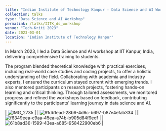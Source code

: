 ```yaml
---
title: "Indian Institute of Technology Kanpur - Data Science and AI Workshop"
collection: talks
type: "Data Science and AI Workshop"
permalink: /talks/IITK_ds_workshop
venue: "Tech-Kriti 2023"
date: 2023-03-01
location: "Indian Institute of Technology Kanpur"
---
```


In March 2023, I led a Data Science and AI workshop at IIT Kanpur, India, delivering comprehensive training to students. 

The program blended theoretical knowledge with practical exercises, including real-world case studies and coding projects, to offer a holistic understanding of the field. Collaborating with academia and industry experts, I ensured the curriculum stayed current with emerging trends. I also mentored participants on research projects, fostering hands-on learning and critical thinking. Through tailored assessments, we monitored progress and refined the workshops based on feedback, contributing significantly to the participants' learning journey in data science and AI.

| ![IMG_2735](https://github.com/aunkidwai/aunkidwai.github.io/assets/39717600/e4e02a59-0faa-4c34-aa2c-1463d5e6ff3a) |
| ![91db1ead-28b6-4d6c-b697-b87e4efab334](https://github.com/aunkidwai/aunkidwai.github.io/assets/39717600/5473ec69-c9cf-49fc-9943-dfeb6028c1e2) |
| ![f6349eea-c9aa-45ea-a74b-b905d84f9edf](https://github.com/aunkidwai/aunkidwai.github.io/assets/39717600/003f4d64-1507-4694-be0d-dde43c23ecff) |
| ![61b8ad36-1599-43ea-a685-958422900eb6](https://github.com/aunkidwai/aunkidwai.github.io/assets/39717600/eb9329fd-7682-403e-8a07-dff552f7449f) |
